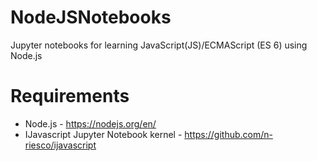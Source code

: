# NodeJSNotebooks
Jupyter notebooks for learning JavaScript(JS)/ECMAScript (ES 6) using Node.js

# Requirements
- Node.js - https://nodejs.org/en/
- IJavascript Jupyter Notebook kernel - https://github.com/n-riesco/ijavascript



